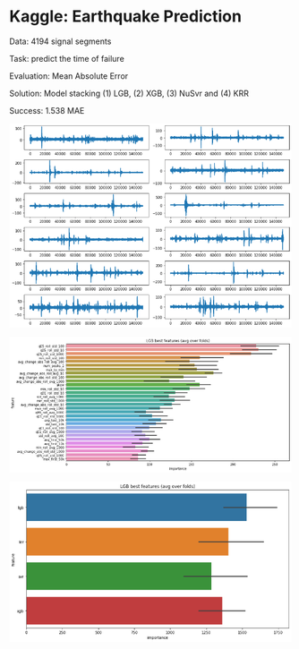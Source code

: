 # Kaggle: Earthquake Prediction

Data: 4194 signal segments

Task: predict the time of failure

Evaluation: Mean Absolute Error

Solution: Model stacking (1) LGB, (2) XGB, (3) NuSvr and (4) KRR

Success: 1.538 MAE

![](example_test.png)

![](feature_importance.png)

![](feature_importance_stack.png)
